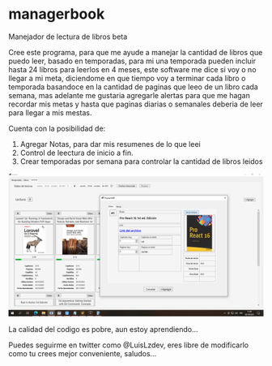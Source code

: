 # managerbook
Manejador de lectura de libros beta

Cree este programa, para que me ayude a manejar la cantidad de libros que puedo leer, basado en temporadas, para mi una temporada pueden incluir hasta 24 libros para leerlos en 4 meses, este software me dice si voy o no llegar a mi meta, diciendome en que tiempo voy a terminar cada libro o temporada basandoce en la cantidad de paginas que leeo de un libro cada semana, mas adelante me gustaria agregarle alertas para que me hagan recordar mis metas y hasta que paginas diarias o semanales deberia de leer para llegar a mis mestas.

Cuenta con la posibilidad de:
1. Agregar Notas, para dar mis resumenes de lo que leei
2. Control de leectura de inicio a fin.
3. Crear temporadas por semana para controlar la cantidad de libros leidos

![Previo](https://raw.githubusercontent.com/luislozad/managerbook/master/manager_book.png)

La calidad del codigo es pobre, aun estoy aprendiendo...

Puedes seguirme en twitter como @LuisLzdev, eres libre de modificarlo como tu crees mejor conveniente, saludos...
